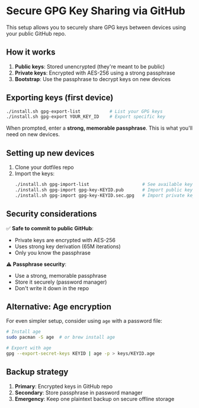 # Secure GPG Key Sharing via GitHub

This setup allows you to securely share GPG keys between devices using your public GitHub repo.

## How it works

1. **Public keys**: Stored unencrypted (they're meant to be public)
2. **Private keys**: Encrypted with AES-256 using a strong passphrase
3. **Bootstrap**: Use the passphrase to decrypt keys on new devices

## Exporting keys (first device)

```bash
./install.sh gpg-export-list           # List your GPG keys
./install.sh gpg-export YOUR_KEY_ID    # Export specific key
```

When prompted, enter a **strong, memorable passphrase**. This is what you'll need on new devices.

## Setting up new devices

1. Clone your dotfiles repo
2. Import the keys:
   ```bash
   ./install.sh gpg-import-list                    # See available keys
   ./install.sh gpg-import gpg-key-KEYID.pub       # Import public key
   ./install.sh gpg-import gpg-key-KEYID.sec.gpg   # Import private key (will prompt for passphrase)
   ```

## Security considerations

✅ **Safe to commit to public GitHub**:
- Private keys are encrypted with AES-256
- Uses strong key derivation (65M iterations)
- Only you know the passphrase

⚠️ **Passphrase security**:
- Use a strong, memorable passphrase
- Store it securely (password manager)
- Don't write it down in the repo

## Alternative: Age encryption

For even simpler setup, consider using `age` with a password file:

```bash
# Install age
sudo pacman -S age  # or brew install age

# Export with age
gpg --export-secret-keys KEYID | age -p > keys/KEYID.age
```

## Backup strategy

1. **Primary**: Encrypted keys in GitHub repo
2. **Secondary**: Store passphrase in password manager  
3. **Emergency**: Keep one plaintext backup on secure offline storage